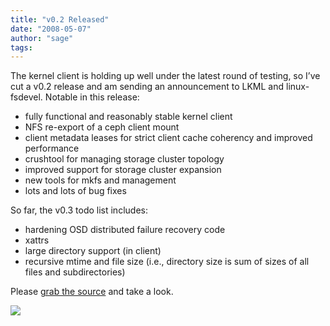 ```yaml
---
title: "v0.2 Released"
date: "2008-05-07"
author: "sage"
tags: 
---
```


The kernel client is holding up well under the latest round of testing, so I’ve cut a v0.2 release and am sending an announcement to LKML and linux-fsdevel. Notable in this release:

- fully functional and reasonably stable kernel client
- NFS re-export of a ceph client mount
- client metadata leases for strict client cache coherency and improved performance
- crushtool for managing storage cluster topology
- improved support for storage cluster expansion
- new tools for mkfs and management
- lots and lots of bug fixes

So far, the v0.3 todo list includes:

- hardening OSD distributed failure recovery code
- xattrs
- large directory support (in client)
- recursive mtime and file size (i.e., directory size is sum of sizes of all files and subdirectories)

Please [grab the source](http://ceph.newdream.net/source-control/) and take a look.

![](http://track.hubspot.com/__ptq.gif?a=268973&k=14&bu=http://ceph.com&r=http://ceph.com/releases/v02-released/&bvt=rss&p=wordpress)
